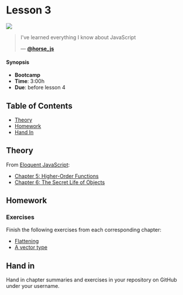 # Lesson 3

![][cover]

> I've learned everything I know about JavaScript
>
>
> — [**@horse_js**][tweet]

#### Synopsis

*   **Bootcamp**
*   **Time**: 3:00h
*   **Due**: before lesson 4

## Table of Contents

* [Theory](#theory)
* [Homework](#homework)
* [Hand In](#hand-in)

## Theory

From [Eloquent JavaScript](https://eloquentjavascript.net/):

* [Chapter 5: Higher-Order Functions](https://eloquentjavascript.net/05_higher_order.html)
* [Chapter 6: The Secret Life of Objects](https://eloquentjavascript.net/06_object.html)

## Homework

### Exercises

Finish the following exercises from each corresponding chapter:

* [Flattening](https://eloquentjavascript.net/05_higher_order.html#i_aIOczlLyX1)
* [A vector type](https://eloquentjavascript.net/06_object.html#i_zO8FRQBMAy)

## Hand in

Hand in chapter summaries and exercises in your repository on GitHub under your username.

[tweet]: https://twitter.com/horse_js/status/1071617103793393666
[cover]: https://eloquentjavascript.net/img/chapter_picture_6.jpg
